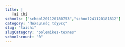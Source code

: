 ```yaml
---
title: |
   Tai Chi
schools: ["school201120180753","school241120181812"]
category: "Πολεμικές τέχνες"
slug: "taichi"
slugCategory: "polemikes-texnes"
schoolscount: "0"
---
```


